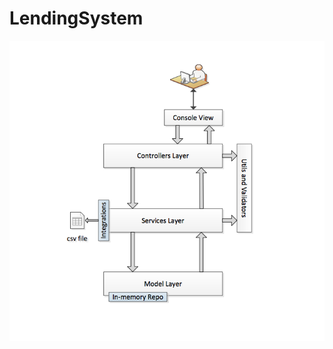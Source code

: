 # LendingSystem
<p align="center">
	<img src="docs/HL Architecture.png" alt="HL Architecture">
</p>
